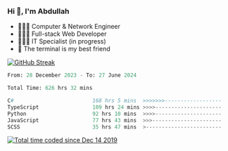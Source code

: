 <h3>Hi 👋, I'm Abdullah</h3>

- 👷🏼‍♂️ Computer & Network Engineer
- 👨🏻‍💻 Full-stack Web Developer
- 👨🏻‍💻 IT Specialist (in progress)
- 🖤 The terminal is my best friend

[![GitHub Streak](https://streak-stats.demolab.com?user=al3bad&theme=transparent&date_format=j%20M%5B%20Y%5D)](https://git.io/streak-stats)

<!--START_SECTION:waka-->

```python
From: 28 December 2023 - To: 27 June 2024

Total Time: 626 hrs 32 mins

C#                         168 hrs 5 mins  >>>>>>>------------------   26.62 %
TypeScript                 109 hrs 24 mins >>>>---------------------   17.33 %
Python                     92 hrs 10 mins  >>>>---------------------   14.60 %
JavaScript                 77 hrs 43 mins  >>>----------------------   12.31 %
SCSS                       35 hrs 47 mins  >------------------------   05.67 %
```

<!--END_SECTION:waka-->

<p>
  <a href="https://wakatime.com/@ce2a2aac-0d6b-4d65-b864-8a4bcaf12967"><img src="https://wakatime.com/badge/user/ce2a2aac-0d6b-4d65-b864-8a4bcaf12967.svg" alt="Total time coded since Dec 14 2019" /></a>
</p>
